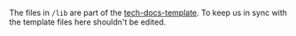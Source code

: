 The files in `/lib` are part of the [tech-docs-template][docs]. To keep us in
sync with the template files here shouldn't be edited.

[docs]: https://github.com/alphagov/tech-docs-template
